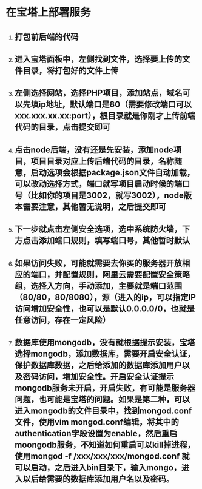 # 在宝塔上部署服务

1. ## 打包前后端的代码

2. ## 进入宝塔面板中，左侧找到文件，选择要上传的文件目录，将打包好的文件上传

3. ## 左侧选择网站，选择PHP项目，添加站点，域名可以先填ip地址，默认端口是80（需要修改端口可以 xxx.xxx.xx.xx:port），根目录就是你刚才上传前端代码的目录，点击提交即可

4. ## 点击node后端，没有还是先安装，添加node项目，项目目录对应上传后端代码的目录，名称随意，启动选项会根据package.json文件自动加载，可以改动选择方式，端口就写项目启动时候的端口号（比如你的项目是3002，就写3002），node版本需要注意，其他暂无说明，之后提交即可

5. ## 下一步就点击左侧安全选项，选中系统防火墙，下方点击添加端口规则，填写端口号，其他暂时默认

6. ## 如果访问失败，可能就需要去你买的服务器开放相应的端口，并配置规则，阿里云需要配置安全策略组，选择入方向，手动添加，主要就是端口范围（80/80，80/8080），源（进入的ip，可以指定IP访问增加安全性，也可以是默认0.0.0.0/0，也就是任意访问，存在一定风险）

7. ## 数据库使用mongodb，没有就根据提示安装，宝塔选择mongodb，添加数据库，需要开启安全认证，保护数据库数据，之后给添加的数据库添加用户以及密码访问，增加安全性。开启安全认证提示mongodb服务未开启，开启失败，有可能是服务器问题，也可能是宝塔的问题。如果是第二种，可以进入mongodb的文件目录中，找到mongod.conf文件，使用vim mongod.conf编辑，将其中的authentication字段设置为enable，然后重启moongodb服务，不知道如何重启可以kill掉进程，使用mongod -f /xxx/xxx/xxx/mongod.conf 就可以启动，之后进入bin目录下，输入mongo，进入以后给需要的数据库添加用户名以及密码。